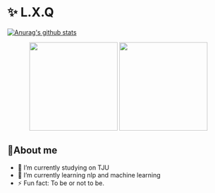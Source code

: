 <h1 align="left">✨ L.X.Q </h1>

<div align="left">

<!-- [![](https://img.shields.io/badge/Blog-%23FFA500.svg?&style=for-the-badge&logo=rss&logoColor=white)](https://topbookcc.github.io/)
[![](https://img.shields.io/badge/twitter-%231DA1F2.svg?&style=for-the-badge&logo=twitter&logoColor=white)](https://twitter.com/topbookcc)
 -->
  [![Anurag's github stats](https://github-readme-stats.vercel.app/api?username=topbookcc)](https://github.com/anuraghazra/github-readme-stats)

</div>

<p align="center">
  <img height="200" src="https://github-readme-stats.vercel.app/api?username=topbookcc&show_icons=true&theme=dracula&include_all_commits=true" />
  <img height="200" src="https://github-readme-stats.vercel.app/api/top-langs/?username=topbookcc&theme=dracula&show_icons=true" />
</p>

## 🦄About me
- 🔭 I’m currently studying on TJU
- 🌱 I’m currently learning nlp and machine learning
- ⚡ Fun fact: To be or not to be.

